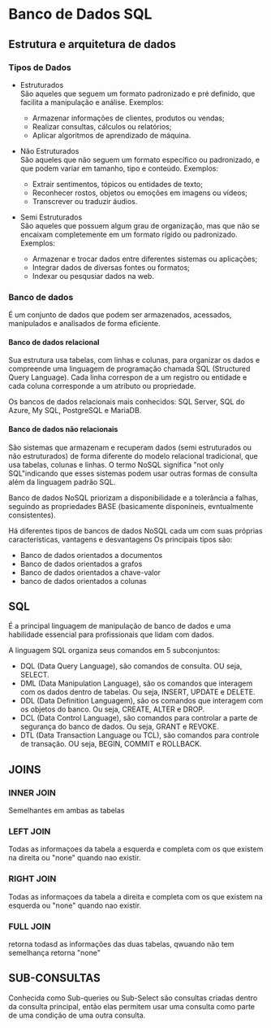 # Banco de Dados SQL

## Estrutura e arquitetura de dados

### Tipos de Dados

- Estruturados  
São aqueles que seguem um formato padronizado e pré definido, que facilita a manipulação e análise. Exemplos: 
    - Armazenar informações de clientes, produtos ou vendas;
    - Realizar consultas, cálculos ou relatórios;
    - Aplicar algoritmos de aprendizado de máquina.
    
- Não Estruturados  
São aqueles que não seguem um formato específico ou padronizado, e que podem variar em tamanho, tipo e conteúdo. Exemplos:  
    - Extrair sentimentos, tópicos ou entidades de texto;
    - Reconhecer rostos, objetos ou emoções em imagens ou vídeos;
    - Transcrever ou traduzir áudios.

- Semi Estruturados  
São aqueles que possuem algum grau de organização, mas que não se encaixam completemente em um formato rígido ou padronizado. Exemplos:
    - Armazenar e trocar dados entre diferentes sistemas ou aplicações;
    - Integrar dados de diversas fontes ou formatos;
    - Indexar ou pesqusiar dados na web.

### Banco de dados

É um conjunto de dados que podem ser armazenados, acessados, manipulados e analisados de forma eficiente. 

#### Banco de dados relacional

Sua estrutura usa tabelas, com linhas e colunas, para organizar os dados e compreende uma linguagem de programação chamada SQL (Structured Query Language). Cada linha correspon de a um registro ou entidade e cada coluna corresponde a um atributo ou propriedade.

Os bancos de dados relacionais mais conhecidos: SQL Server, SQL do Azure, My SQL, PostgreSQL e MariaDB.

#### Banco de dados não relacionais

São sistemas que armazenam e recuperam dados (semi estruturados ou não estruturados) de forma diferente do modelo relacional tradicional, que usa tabelas, colunas e linhas. O termo NoSQL significa "not only SQL"indicando que esses sistemas podem usar outras formas de consulta além da linguagem padrão SQL.

Banco de dados NoSQL priorizam a disponibilidade e a tolerância a falhas, seguindo as propriedades BASE (basicamente disponíneis, evntualmente consistentes).

Há diferentes tipos de bancos de dados NoSQL cada um com suas próprias características, vantagens e desvantagens Os principais tipos são:

- Banco de dados orientados a documentos
- Banco de dados orientados a grafos
- Banco de dados orientados a chave-valor
- banco de dados orientados a colunas

## SQL

É a principal linguagem de manipulação de banco de dados e uma habilidade essencial para profissionais que lidam com dados.

A linguagem SQL organiza seus comandos em 5 subconjuntos:

- DQL (Data Query Language), são comandos de consulta. OU seja, SELECT.
- DML (Data Manipulation Language), são os comandos que interagem com os dados dentro de tabelas. Ou seja, INSERT, UPDATE e DELETE.
- DDL (Data Definition Languagem), são os comandos que interagem com os objetos do banco. Ou seja, CREATE, ALTER e DROP.
- DCL (Data Control Language), são comandos para controlar a parte de segurança do banco de dados. Ou seja, GRANT e REVOKE.
- DTL (Data Transaction Language ou TCL), são comandos para controle de transação. OU seja, BEGIN, COMMIT e ROLLBACK.

## JOINS

### INNER JOIN
Semelhantes em ambas as tabelas

### LEFT JOIN
Todas as informaçoes da tabela a esquerda e completa com os que existem na direita ou "none" quando nao existir.

### RIGHT JOIN
Todas as informaçoes da tabela a direita e completa com os que existem na esquerda ou "none" quando nao existir.

### FULL JOIN
retorna todasd as informações das duas tabelas, qwuando não tem semelhança retorna "none"

## SUB-CONSULTAS

Conhecida como Sub-queries ou Sub-Select são consultas criadas dentro da consulta principal, então elas permitem usar uma consulta como parte de uma condição de uma outra consulta.




